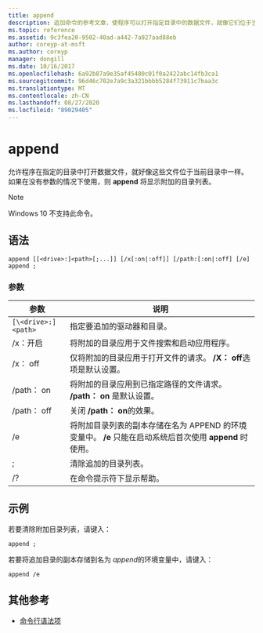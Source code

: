 ```yaml
---
title: append
description: 追加命令的参考文章，使程序可以打开指定目录中的数据文件，就像它们位于当前目录中一样。
ms.topic: reference
ms.assetid: 9c3fea20-9502-40ad-a442-7a927aad88eb
author: coreyp-at-msft
ms.author: coreyp
manager: dongill
ms.date: 10/16/2017
ms.openlocfilehash: 6a92b87a9e35af45480c01f0a2422abc14fb3ca1
ms.sourcegitcommit: 96d46c702e7a9c3a321bbbb5284f73911c7baa3c
ms.translationtype: MT
ms.contentlocale: zh-CN
ms.lasthandoff: 08/27/2020
ms.locfileid: "89029405"
---
```

# <a name="append"></a>append

允许程序在指定的目录中打开数据文件，就好像这些文件位于当前目录中一样。 如果在没有参数的情况下使用，则 **append** 将显示附加的目录列表。

> [!NOTE]
> Windows 10 不支持此命令。

## <a name="syntax"></a>语法

```
append [[<drive>:]<path>[;...]] [/x[:on|:off]] [/path:[:on|:off] [/e]
append ;
```

### <a name="parameters"></a>参数

| 参数 | 说明 |
| --------- | ----------- |
| `[\<drive>:]<path>` | 指定要追加的驱动器和目录。 |
| /x：开启 | 将附加的目录应用于文件搜索和启动应用程序。 |
| /x： off | 仅将附加的目录应用于打开文件的请求。 **/X： off**选项是默认设置。 |
| /path： on | 将附加的目录应用到已指定路径的文件请求。 **/path： on** 是默认设置。 |
| /path： off | 关闭 **/path： on**的效果。 |
| /e | 将附加目录列表的副本存储在名为 APPEND 的环境变量中。 **/e** 只能在启动系统后首次使用 **append** 时使用。 |
| ; | 清除追加的目录列表。 |
| /? | 在命令提示符下显示帮助。 |

## <a name="examples"></a>示例

若要清除附加目录列表，请键入：

```
append ;
```

若要将追加目录的副本存储到名为 *append*的环境变量中，请键入：

```
append /e
```

## <a name="additional-references"></a>其他参考

- [命令行语法项](command-line-syntax-key.md)
